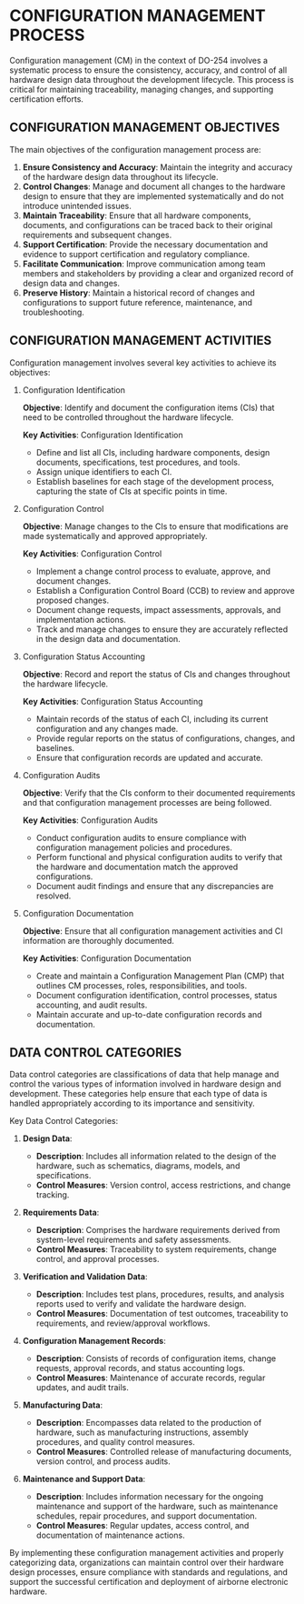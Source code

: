 # CONFIGURATION MANAGEMENT PROCESS

Configuration management (CM) in the context of DO-254 involves a systematic process to ensure the consistency, accuracy, and control of all hardware design data throughout the development lifecycle. This process is critical for maintaining traceability, managing changes, and supporting certification efforts.

## CONFIGURATION MANAGEMENT OBJECTIVES

The main objectives of the configuration management process are:

1. **Ensure Consistency and Accuracy**: Maintain the integrity and accuracy of the hardware design data throughout its lifecycle.
2. **Control Changes**: Manage and document all changes to the hardware design to ensure that they are implemented systematically and do not introduce unintended issues.
3. **Maintain Traceability**: Ensure that all hardware components, documents, and configurations can be traced back to their original requirements and subsequent changes.
4. **Support Certification**: Provide the necessary documentation and evidence to support certification and regulatory compliance.
5. **Facilitate Communication**: Improve communication among team members and stakeholders by providing a clear and organized record of design data and changes.
6. **Preserve History**: Maintain a historical record of changes and configurations to support future reference, maintenance, and troubleshooting.

## CONFIGURATION MANAGEMENT ACTIVITIES

Configuration management involves several key activities to achieve its objectives:

1. Configuration Identification

   **Objective**: Identify and document the configuration items (CIs) that need to be controlled throughout the hardware lifecycle.

   **Key Activities**: Configuration Identification

   * Define and list all CIs, including hardware components, design documents, specifications, test procedures, and tools.
   * Assign unique identifiers to each CI.
   * Establish baselines for each stage of the development process, capturing the state of CIs at specific points in time.

2. Configuration Control

   **Objective**: Manage changes to the CIs to ensure that modifications are made systematically and approved appropriately.

   **Key Activities**: Configuration Control

   * Implement a change control process to evaluate, approve, and document changes.
   * Establish a Configuration Control Board (CCB) to review and approve proposed changes.
   * Document change requests, impact assessments, approvals, and implementation actions.
   * Track and manage changes to ensure they are accurately reflected in the design data and documentation.

3. Configuration Status Accounting

   **Objective**: Record and report the status of CIs and changes throughout the hardware lifecycle.

   **Key Activities**: Configuration Status Accounting

   * Maintain records of the status of each CI, including its current configuration and any changes made.
   * Provide regular reports on the status of configurations, changes, and baselines.
   * Ensure that configuration records are updated and accurate.

4. Configuration Audits

   **Objective**: Verify that the CIs conform to their documented requirements and that configuration management processes are being followed.

   **Key Activities**: Configuration Audits

   * Conduct configuration audits to ensure compliance with configuration management policies and procedures.
   * Perform functional and physical configuration audits to verify that the hardware and documentation match the approved configurations.
   * Document audit findings and ensure that any discrepancies are resolved.

5. Configuration Documentation

   **Objective**: Ensure that all configuration management activities and CI information are thoroughly documented.

   **Key Activities**: Configuration Documentation

   * Create and maintain a Configuration Management Plan (CMP) that outlines CM processes, roles, responsibilities, and tools.
   * Document configuration identification, control processes, status accounting, and audit results.
   * Maintain accurate and up-to-date configuration records and documentation.

## DATA CONTROL CATEGORIES

Data control categories are classifications of data that help manage and control the various types of information involved in hardware design and development. These categories help ensure that each type of data is handled appropriately according to its importance and sensitivity.

Key Data Control Categories:

1. **Design Data**: 

   * **Description**: Includes all information related to the design of the hardware, such as schematics, diagrams, models, and specifications.
   * **Control Measures**: Version control, access restrictions, and change tracking.

2. **Requirements Data**:

   * **Description**: Comprises the hardware requirements derived from system-level requirements and safety assessments.
   * **Control Measures**: Traceability to system requirements, change control, and approval processes.

3. **Verification and Validation Data**:

   * **Description**: Includes test plans, procedures, results, and analysis reports used to verify and validate the hardware design.
   * **Control Measures**: Documentation of test outcomes, traceability to requirements, and review/approval workflows.

4. **Configuration Management Records**:

   * **Description**: Consists of records of configuration items, change requests, approval records, and status accounting logs.
   * **Control Measures**: Maintenance of accurate records, regular updates, and audit trails.

5. **Manufacturing Data**:

   * **Description**: Encompasses data related to the production of hardware, such as manufacturing instructions, assembly procedures, and quality control measures.
   * **Control Measures**: Controlled release of manufacturing documents, version control, and process audits.

6. **Maintenance and Support Data**:

   * **Description**: Includes information necessary for the ongoing maintenance and support of the hardware, such as maintenance schedules, repair procedures, and support documentation.
   * **Control Measures**: Regular updates, access control, and documentation of maintenance actions.

By implementing these configuration management activities and properly categorizing data, organizations can maintain control over their hardware design processes, ensure compliance with standards and regulations, and support the successful certification and deployment of airborne electronic hardware.
